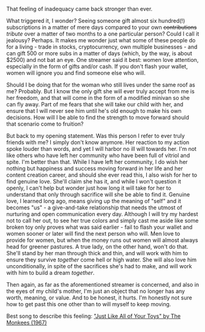 That feeling of inadequacy came back stronger than ever.

What triggered it, I wonder?  Seeing someone gift almost six hundred(!) subscriptions in a matter of mere days compared to your own ~~contributions~~ *tribute* over a matter of two months to a one particular person?  Could I call it jealousy?  Perhaps.  It makes me wonder just what some of these people do for a living - trade in stocks, cryptocurrency, own multiple businesses - and can gift 500 or more subs in a matter of days (which, by the way, is about $2500) and not bat an eye.  One streamer said it best: women love attention, especially in the form of gifts and/or cash.  If you don't flash your wallet, women will ignore you and find someone else who will.

Should I be doing that for the woman who still lives under the same roof as me?  Probably.  But I know the only gift she will ever truly accept from me is her freedom, and that will come in the form of a modified minivan so she can fly away.  Part of me fears that she will take our child with her, and ensure that I will never see him until he's old enough to make his own decisions.  How will I be able to find the strength to move forward should that scenario come to fruition?

But back to my opening statement.  Was this person I refer to ever truly friends with me?  I simply don't know anymore.  Her reaction to my action spoke louder than words, and yet I will harbor no ill will towards her.  I'm not like others who have left her community who have been full of vitriol and spite.  I'm better than that.  While I have left her community, I do wish her nothing but happiness and success moving forward in her life and her content creation career, and should she ever read this, I also wish for her to find genuine love.  She'll claim she has it, and while I won't question it openly, I can't help but wonder just how long it will take for her to understand that only through sacrifice will she be able to find it.  Genuine love, I learned long ago, means giving up the meaning of "self" and it becomes "us" - a give-and-take relationship that needs the utmost of nurturing and open communication every day.  Although I will try my hardest not to call her out, to see her true colors and simply cast me aside like some broken toy only proves what was said earlier - fail to flash your wallet and women sooner or later will find the next person who will.  Men love to provide for women, but when the money runs out women will almost always head for greener pastures.  A true lady, on the other hand, won't do that.  She'll stand by her man through thick and thin, and will work with him to ensure they survive *together* come hell or high water.  She will also love him unconditionally, in spite of the sacrifices she's had to make, and will work with him to build a dream *together*.

Then again, as far as the aforementioned streamer is concerned, and also in the eyes of my child's mother, I'm just an object that no longer has any worth, meaning, or value.  And to be honest, it hurts.  I'm honestly not sure how to get past this one other than to will myself to keep moving.

Best song to describe this feeling: ["Just Like All of Your Toys" by The Monkees (1967)](https://www.youtube.com/watch?v=whJVDuyl3xc)
